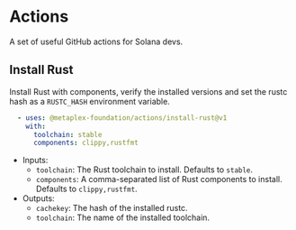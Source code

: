 # Actions

A set of useful GitHub actions for Solana devs.

## Install Rust

Install Rust with components, verify the installed versions and set the rustc hash as a `RUSTC_HASH` environment variable.

```yaml
  - uses: @metaplex-foundation/actions/install-rust@v1
    with:
      toolchain: stable
      components: clippy,rustfmt
```

- Inputs:
  - `toolchain`: The Rust toolchain to install. Defaults to `stable`.
  - `components`: A comma-separated list of Rust components to install. Defaults to `clippy,rustfmt`.
- Outputs:
  - `cachekey`: The hash of the installed rustc.
  - `toolchain`: The name of the installed toolchain.
